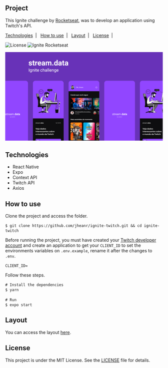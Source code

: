 ## Project

This Ignite challenge by [Rocketseat](https://rocketseat.com.br), was to develop an application using Twitch's API.

<p>
  <a href="#technologies">Technologies</a>&nbsp;&nbsp;|&nbsp;&nbsp;
  <a href="#how-to-use">How to use</a>&nbsp;&nbsp;|&nbsp;&nbsp;
  <a href="#layout">Layout</a>&nbsp;&nbsp;|&nbsp;&nbsp;
  <a href="#license">License</a>&nbsp;&nbsp;|&nbsp;&nbsp;
</p>

<p>
  <img alt="License" src="https://img.shields.io/static/v1?label=license&message=MIT&color=6832b8&labelColor=9146ff">

 <img src="https://img.shields.io/static/v1?label=Ignite&message=Rocketseat&color=6832b8&labelColor=9146ff" alt="Ignite Rocketseat" />
</p>

![cover](.github/cover.png?style=flat)

## Technologies

- React Native
- Expo
- Context API
- Twitch API
- Axios

## How to use

Clone the project and access the folder.

```shell
$ git clone https://github.com/jheanr/ignite-twitch.git && cd ignite-twitch
```

Before running the project, you must have created your [Twitch developer account](https://dev.twitch.tv) and create an application to get your `CLIENT_ID` to set the environments variables on `.env.example`, rename it after the changes to `.env`.

```shell
CLIENT_ID=
```

Follow these steps.

```shell
# Install the dependencies
$ yarn

# Run
$ expo start
```

## Layout

You can access the layout [here](https://www.figma.com/file/9wO1lxhFYquTULXSt6TiPn/stream.data/duplicate). 


## License

This project is under the MIT License. See the [LICENSE](LICENSE.md) file for details.
